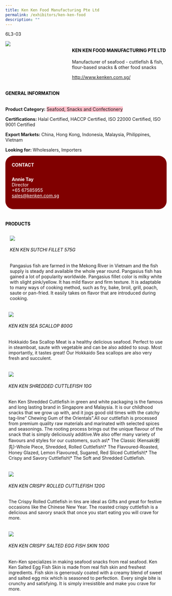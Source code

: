```yaml
---
title: Ken Ken Food Manufacturing Pte Ltd
permalink: /exhibitors/ken-ken-food
description: ""
---
```

<head>
	<div class="flex-paragraph">
		<!--hi there! this is a comment and will provide you with instructional guides-->
		<!--insert booth number here!-->
		<p style="text-transform: uppercase">6l3-03</p></div>
			<div class="flex-container" style="display: flex; flex-wrap: wrap;">
				<!--insert DOWNLOAD link of company logo between the " marks!-->
			<div class="card sgds" style="flex: 1 1 40%; display: block;"><img src="https://drive.google.com/uc?id=1QWY8WW-K2HuyZxXH6Fvwwi30QsffHHWh&export=download"></div>
	<div class="card-sgds" style="flex: 1 1 58%; display: block; margin-left: 3px">
		<h4 style="text-transform: uppercase; color: black;"><!--insert the exhibitor's name between the <b> tags here--><b>Ken Ken Food Manufacturing Pte Ltd</b></h4><!--insert the exhibitor's description between the <p> tags here-->
		<p>Manufacturer of seafood - cuttlefish & fish, flour-based snacks & other food snacks</p>
		<!--insert the exhibitor's website link, making sure there is "https:// www." present please. make sure the entire https link goes in between the " marks-->
		<p><a href="http://www.kenken.com.sg/" target="_blank"><!--insert the www website link here (no need for https)-->http://www.kenken.com.sg/</a></p>
	</div>
</div>
</head>

<body>
	<h4 style="text-transform: uppercase; color: black;"><b>General Information</b></h4>
		<div class="flex-container" style="display: flex; flex-wrap: wrap;">
			<div class="card sgds" style="flex: 1 1 65%; display: block; align-self: stretch">
			<div class="flex-paragraph">
			<p><b>Product Category: </b><span style=" background-color: pink; border-radius: 10 px;"><!--insert the exhibitor's pdt cat between the <p> tags here-->Seafood, Snacks and Confectionery</span></p> 
				<p><b>Certifications: </b><!--insert all the exhibitor's certifications between the </b> and </p> here-->Halal Certified, HACCP Certified, ISO 22000 Certified, ISO 9001 Certified</p>
			<p><b>Export Markets: </b><!--insert all the exhibitor's export markets between the </b> and </p> here-->China, Hong Kong, Indonesia, Malaysia, Philippines, Vietnam</p>
			<p style="margin-bottom: 10px;"><b>Looking for: </b><!--insert all the exhibitor's potential business partners between the </b> and </p> here-->Wholesalers, Importers</p>
			</div>
		</div>
		<div class="card sgds" style="flex: 1 1 35%; padding: 10px; display: block; background-color: maroon; border-radius: 25px; align-self: center;">
		<h4 style="color: white; margin-top: 10px; margin-left: 10px;">CONTACT</h4>
		<div class="flex-paragraph">
			<!--replace with exhibitor's: -->
			<p style="padding: 10px; color: white;"><b><!-- POC name-->Annie Tay</b><br><!-- designation-->Director<br><!--contact number-->+65 67585955<br><!-- for linking purposes, insert their email after "mailto:"...--><a href="mailto:sales@kenken.com.sg" style="color: white;"><!--...and also include the display email before </a> here-->sales@kenken.com.sg</a></p>
		</div>
			</div>
		</div>
	<br>
		<h4 style="text-transform: uppercase; color: black;"><b>products</b></h4>
<div style="display: flex; flex-wrap: wrap;">
  <div class="card sgds" style="flex: 1 1 47%; margin: 10px; display: block;"><!--insert the exhibitor's DOWNLOAD image for product between the " marks here-->
	<div class="flex-image" style="display: block;"><img src="https://drive.google.com/uc?id=16aTJX6xbEVOUX4_8cJbnHMKHPj9muVbx&export=download"></div>
	<div class="flex-paragraph">
		<h6 style="text-transform: uppercase; color: black;"><!--insert product name before </h6> and product description after <p>-->Ken Ken Sutchi Fillet 575g</h6>
		<p>Pangasius fish are farmed in the Mekong River in Vietnam and the fish supply is steady and available the whole year round. Pangasius fish has gained a lot of popularity worldwide. Pangasius fillet color is milky white with slight pink/yellow. It has mild flavor and firm texture. It is adaptable to many ways of cooking method, such as fry, bake, broil, grill, poach, saute or pan-fried. It easily takes on flavor that are introduced during cooking.</p></div>
	</div>
		<div class="card sgds" style="flex: 1 1 47%; margin: 10px; display: block;">
		<div class="flex-image" style="display: block;"><img src="https://drive.google.com/uc?id=1xwKJyCuUpgloU9RCKncRz_ESw7a16KWY&export=download"></div>
	<div class="flex-paragraph">
		<h6 style="text-transform: uppercase; color: black;">  
Ken Ken Sea Scallop 800g</h6>
		<p>Hokkaido Sea Scallop Meat is a healthy delicious seafood. Perfect to use in steamboat, saute with vegetable and can be also added to soup. Most importantly, it tastes great! Our Hokkaido Sea scallops are also very fresh and succulent.
</p></div>
	</div>
		<div class="card sgds" style="flex: 1 1 47%; margin: 10px; display: block;">
		<div class="flex-image" style="display: block;"><img src="https://drive.google.com/uc?id=1o2Sx5y8t5vsLlgJY4WvuwSpvBH3iVHIp&export=download"></div>
	<div class="flex-paragraph">
		<h6 style="text-transform: uppercase; color: black;">Ken Ken Shredded Cuttlefish 10g</h6>
		<p>Ken Ken Shredded Cuttlefish in green and white packaging is the famous and long lasting brand in Singapore and Malaysia. It is our childhood snacks that we grow up with, and it jogs good old times with the catchy tag-line” Chewing Gum of the Orientals”.All our cuttlefish is processed from premium quality raw materials and marinated with selected spices and seasonings. The rooting process brings out the unique flavour of the snack that is simply deliciously additive.We also offer many variety of flavours and styles for our customers, such as\* The Classic (Kensaki剣先)-Whole Piece, Shredded, Rolled Cuttlefish\* The Flavoured-Roasted, Honey Glazed, Lemon Flavoured, Sugared, Red Sliced Cuttlefish\* The Crispy and Savory Cuttlefish\* The Soft and Shredded Cuttlefish.

</p></div>
		</div>
		<div class="card sgds" style="flex: 1 1 47%; margin: 10px; display: block;">
		<div class="flex-image" style="display: block;"><img src="https://drive.google.com/uc?id=1gSmL-dFowRi-2Q-F2qG56XS1x1XAQaWz&export=download"></div>
	<div class="flex-paragraph">
		<h6 style="text-transform: uppercase; color: black;">Ken Ken Crispy Rolled Cuttlefish 120g</h6>
		<p>The Crispy Rolled Cuttlefish in tins are ideal as Gifts and great for festive occasions like the Chinese New Year. The roasted crispy cuttlefish is a delicious and savory snack that once you start eating you will crave for more.</p></div>
	</div>
		<div class="card sgds" style="flex: 1 1 47%; margin: 10px; display: block;">
		<div class="flex-image" style="display: block;"><img src="https://drive.google.com/uc?id=1pZnHd9_Zu3HFInJrp-hfmemdltVzZrSC&export=download"></div>
	<div class="flex-paragraph">
		<h6 style="text-transform: uppercase; color: black;">Ken Ken Crispy Salted Egg Fish Skin 100g</h6>
		<p>Ken-Ken specializes in making seafood snacks from real seafood. Ken Ken Salted Egg Fish Skin is made from real fish skin and freshest ingredients. Fish skin is generously coated with a creamy blend of sweet and salted egg mix which is seasoned to perfection.  Every single bite is crunchy and satisfying. It is simply irresistible and make you crave for more.</p></div>
	</div>
	<!--don't delete these 2 tags. double check how the layout looks on the right too and lemme know if there are any problems! thank u so much for ur hardwork!-->
	</div>
</body>